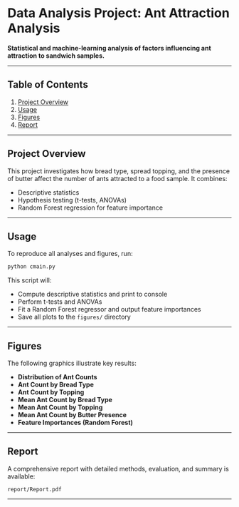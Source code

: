 # Data Analysis Project: Ant Attraction Analysis

**Statistical and machine-learning analysis of factors influencing ant attraction to sandwich samples.**

---

## Table of Contents

1. [Project Overview](#project-overview)  
2. [Usage](#usage)  
3. [Figures](#figures)  
4. [Report](#report)  

---

## Project Overview

This project investigates how bread type, spread topping, and the presence of butter affect the number of ants attracted to a food sample. It combines:

- Descriptive statistics  
- Hypothesis testing (t-tests, ANOVAs)  
- Random Forest regression for feature importance  

---



## Usage

To reproduce all analyses and figures, run:

```bash
python cmain.py
```

This script will:

- Compute descriptive statistics and print to console  
- Perform t-tests and ANOVAs  
- Fit a Random Forest regressor and output feature importances  
- Save all plots to the `figures/` directory  

---

## Figures

The following graphics illustrate key results:

- **Distribution of Ant Counts**  
- **Ant Count by Bread Type**  
- **Ant Count by Topping**  
- **Mean Ant Count by Bread Type**  
- **Mean Ant Count by Topping**  
- **Mean Ant Count by Butter Presence**  
- **Feature Importances (Random Forest)**  

---

## Report

A comprehensive report with detailed methods, evaluation, and summary is available:

```
report/Report.pdf
```

---
